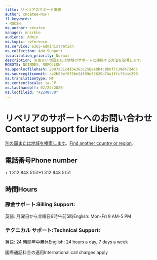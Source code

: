 ```yaml
---
title: リベリアのサポート情報
author: cmcatee-MSFT
f1.keywords:
- NOCSH
ms.author: cmcatee
manager: mnirkhe
audience: Admin
ms.topic: reference
ms.service: o365-administration
ms.collection: Adm_Support
localization_priority: Normal
description: お住まいの国または地域のサポートに連絡する方法を説明します。
ROBOTS: NOINDEX, NOFOLLOW
ms.openlocfilehash: 2087a31c41be363c256ae0b4c8b0f7c39d4724d5
ms.sourcegitcommit: ca2b58ef8f5be24f09e73620b74a1ffcf2d4c290
ms.translationtype: MT
ms.contentlocale: ja-JP
ms.lasthandoff: 02/24/2020
ms.locfileid: "42248730"
---
```

# <a name="contact-support-for-liberia"></a><span data-ttu-id="1cb60-103">リベリアのサポートへのお問い合わせ</span><span class="sxs-lookup"><span data-stu-id="1cb60-103">Contact support for Liberia</span></span>

<span data-ttu-id="1cb60-104">[別の国または地域を検索します](../contact-support-for-business-products.md)。</span><span class="sxs-lookup"><span data-stu-id="1cb60-104">[Find another country or region](../contact-support-for-business-products.md).</span></span>

## <a name="phone-number"></a><span data-ttu-id="1cb60-105">電話番号</span><span class="sxs-lookup"><span data-stu-id="1cb60-105">Phone number</span></span>
<span data-ttu-id="1cb60-106">+ 1 312 843 5151</span><span class="sxs-lookup"><span data-stu-id="1cb60-106">+1 312 843 5151</span></span>

## <a name="hours"></a><span data-ttu-id="1cb60-107">時間</span><span class="sxs-lookup"><span data-stu-id="1cb60-107">Hours</span></span>
### <a name="billing-support"></a><span data-ttu-id="1cb60-108">課金サポート:</span><span class="sxs-lookup"><span data-stu-id="1cb60-108">Billing Support:</span></span>

<span data-ttu-id="1cb60-109">英語: 月曜日から金曜日9時午前5時</span><span class="sxs-lookup"><span data-stu-id="1cb60-109">English: Mon-Fri 9 AM-5 PM</span></span>

### <a name="technical-support"></a><span data-ttu-id="1cb60-110">テクニカル サポート:</span><span class="sxs-lookup"><span data-stu-id="1cb60-110">Technical Support:</span></span>

<span data-ttu-id="1cb60-111">英語: 24 時間年中無休</span><span class="sxs-lookup"><span data-stu-id="1cb60-111">English: 24 hours a day, 7 days a week</span></span>

<span data-ttu-id="1cb60-112">国際通話料金の適用</span><span class="sxs-lookup"><span data-stu-id="1cb60-112">International call charges apply</span></span>
